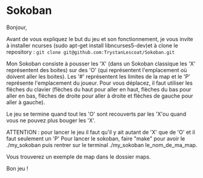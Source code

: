 # Sokoban

Bonjour,

Avant de vous expliquez le but du jeu et son fonctionnement, je vous invite à installer ncurses (sudo apt-get install libncurses5-dev)et à clone le repository :
`git clone git@github.com:TrystanLescoat/Sokoban.git`

Mon Sokoban consiste à pousser les 'X' (dans un Sokoban classique les 'X' représentent des boites)
sur des 'O' (qui représentent l'emplacement où doivent aller les boites).
Les '#' représentent les limites de la map et le 'P' représente l'emplacement du joueur.
Pour vous déplacez, il faut utiliser les flèches du clavier (flèches du haut pour aller en haut, flèches du bas pour aller en bas,
flèches de droite pour aller à droite et flèches de gauche pour aller à gauche).

Le jeu se termine quand tout les 'O' sont recouverts par les 'X'ou quand vous ne pouvez plus bouger les 'X'.

ATTENTION : pour lancer le jeu il faut qu'il y ait autant de 'X' que de 'O' et il faut seulement un 'P'
Pour lancer le sokoban, faire "make" pour avoir le ./my_sokoban puis rentrer sur le terminal ./my_sokoban le_nom_de_ma_map.

Vous trouverez un exemple de map dans le dossier maps.

Bon jeu !
